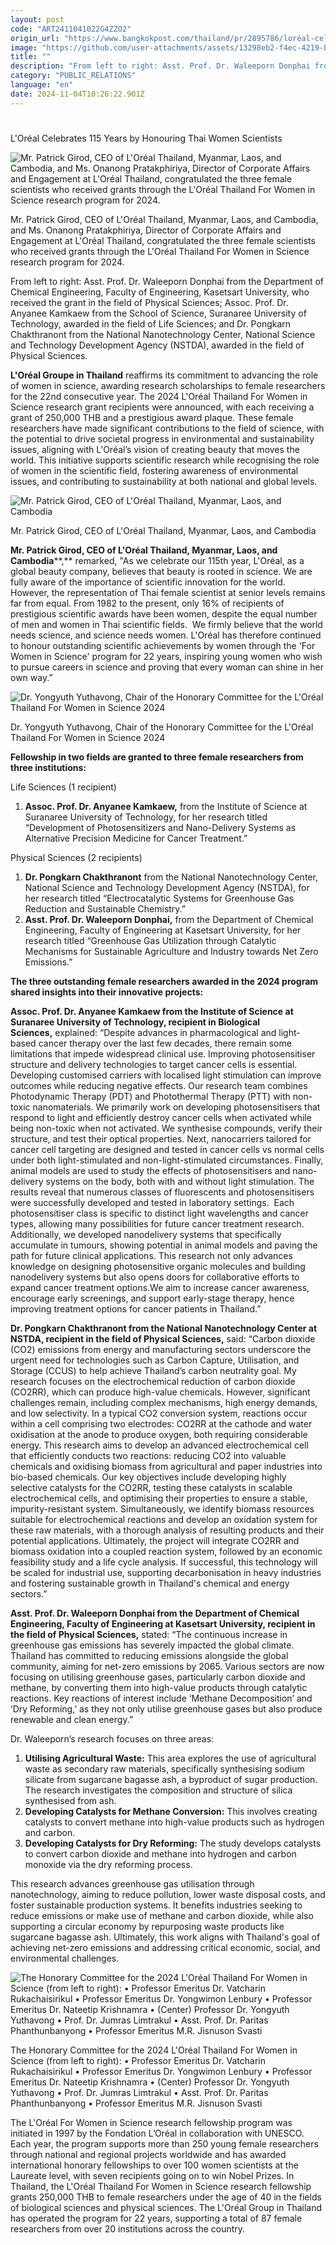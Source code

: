 ```yaml
---
layout: post
code: "ART2411041022G4ZZO2"
origin_url: "https://www.bangkokpost.com/thailand/pr/2895786/loréal-celebrates-115-years-by-honouring-thai-women-scientists"
image: "https://github.com/user-attachments/assets/13298eb2-f4ec-4219-b65f-86c5b9597fdb"
title: ""
description: "From left to right: Asst. Prof. Dr. Waleeporn Donphai from the Department of Chemical Engineering, Faculty of Engineering, Kasetsart University, who received the grant in the field of Physical Sciences; Assoc. Prof. Dr. Anyanee Kamkaew from the School of Science, Suranaree University of Technology, awarded in the field of Life Sciences; and Dr. Pongkarn Chakthranont from the National Nanotechnology Center, National Science and Technology Development Agency (NSTDA), awarded in the field of Physical Sciences."
category: "PUBLIC_RELATIONS"
language: "en"
date: 2024-11-04T10:26:22.901Z
---
```


# 

L'Oréal Celebrates 115 Years by Honouring Thai Women Scientists

![Mr. Patrick Girod, CEO of L'Oréal Thailand, Myanmar, Laos, and Cambodia, and Ms. Onanong Pratakphiriya, Director of Corporate Affairs and Engagement at L'Oréal Thailand, congratulated the three female scientists who received grants through the L'Oréal Thailand For Women in Science research program for 2024.](https://github.com/user-attachments/assets/19c23361-57e3-427d-9d29-3d5cc3dcf721)

Mr. Patrick Girod, CEO of L'Oréal Thailand, Myanmar, Laos, and Cambodia, and Ms. Onanong Pratakphiriya, Director of Corporate Affairs and Engagement at L'Oréal Thailand, congratulated the three female scientists who received grants through the L'Oréal Thailand For Women in Science research program for 2024.

From left to right: Asst. Prof. Dr. Waleeporn Donphai from the Department of Chemical Engineering, Faculty of Engineering, Kasetsart University, who received the grant in the field of Physical Sciences; Assoc. Prof. Dr. Anyanee Kamkaew from the School of Science, Suranaree University of Technology, awarded in the field of Life Sciences; and Dr. Pongkarn Chakthranont from the National Nanotechnology Center, National Science and Technology Development Agency (NSTDA), awarded in the field of Physical Sciences.

**L'Oréal Groupe in Thailand** reaffirms its commitment to advancing the role of women in science, awarding research scholarships to female researchers for the 22nd consecutive year. The 2024 L'Oréal Thailand For Women in Science research grant recipients were announced, with each receiving a grant of 250,000 THB and a prestigious award plaque. These female researchers have made significant contributions to the field of science, with the potential to drive societal progress in environmental and sustainability issues, aligning with L'Oréal’s vision of creating beauty that moves the world. This initiative supports scientific research while recognising the role of women in the scientific field, fostering awareness of environmental issues, and contributing to sustainability at both national and global levels.

![Mr. Patrick Girod, CEO of L'Oréal Thailand, Myanmar, Laos, and Cambodia](https://github.com/user-attachments/assets/2c5b2bab-3c2f-4af7-ade6-645e2da65e22)

Mr. Patrick Girod, CEO of L'Oréal Thailand, Myanmar, Laos, and Cambodia

**Mr. Patrick Girod, CEO of L'Oréal Thailand, Myanmar, Laos, and Cambodia****,** remarked, "As we celebrate our 115th year, L'Oréal, as a global beauty company, believes that beauty is rooted in science. We are fully aware of the importance of scientific innovation for the world. However, the representation of Thai female scientist at senior levels remains far from equal. From 1982 to the present, only 16% of recipients of prestigious scientific awards have been women, despite the equal number of men and women in Thai scientific fields.  We firmly believe that the world needs science, and science needs women. L'Oréal has therefore continued to honour outstanding scientific achievements by women through the 'For Women in Science' program for 22 years, inspiring young women who wish to pursue careers in science and proving that every woman can shine in her own way.”

![Dr. Yongyuth Yuthavong, Chair of the Honorary Committee for the L'Oréal Thailand For Women in Science 2024](https://static.bangkokpost.com/media/content/20241104/5332867.png)

Dr. Yongyuth Yuthavong, Chair of the Honorary Committee for the L'Oréal Thailand For Women in Science 2024

**Fellowship in two fields are granted to three female researchers from three institutions:**

Life Sciences (1 recipient)

1.  **Assoc. Prof. Dr. Anyanee Kamkaew,** from the Institute of Science at Suranaree University of Technology, for her research titled “Development of Photosensitizers and Nano-Delivery Systems as Alternative Precision Medicine for Cancer Treatment.”

Physical Sciences (2 recipients)

1.  **Dr. Pongkarn Chakthranont** from the National Nanotechnology Center, National Science and Technology Development Agency (NSTDA), for her research titled “Electrocatalytic Systems for Greenhouse Gas Reduction and Sustainable Chemistry.”
2.  **Asst. Prof. Dr. Waleeporn Donphai,** from the Department of Chemical Engineering, Faculty of Engineering at Kasetsart University, for her research titled “Greenhouse Gas Utilization through Catalytic Mechanisms for Sustainable Agriculture and Industry towards Net Zero Emissions.”

**The three outstanding female researchers awarded in the 2024 program shared insights into their innovative projects:**

**Assoc. Prof. Dr. Anyanee Kamkaew from the Institute of Science at Suranaree University of Technology, recipient in Biological Sciences,** explained: “Despite advances in pharmacological and light-based cancer therapy over the last few decades, there remain some limitations that impede widespread clinical use. Improving photosensitiser structure and delivery technologies to target cancer cells is essential. Developing customised carriers with localised light stimulation can improve outcomes while reducing negative effects. Our research team combines Photodynamic Therapy (PDT) and Photothermal Therapy (PTT) with non-toxic nanomaterials. We primarily work on developing photosensitisers that respond to light and efficiently destroy cancer cells when activated while being non-toxic when not activated. We synthesise compounds, verify their structure, and test their optical properties. Next, nanocarriers tailored for cancer cell targeting are designed and tested in cancer cells vs normal cells under both light-stimulated and non-light-stimulated circumstances. Finally, animal models are used to study the effects of photosensitisers and nano-delivery systems on the body, both with and without light stimulation. The results reveal that numerous classes of fluorescents and photosensitisers were successfully developed and tested in laboratory settings.  Each photosensitiser class is specific to distinct light wavelengths and cancer types, allowing many possibilities for future cancer treatment research. Additionally, we developed nanodelivery systems that specifically accumulate in tumours, showing potential in animal models and paving the path for future clinical applications. This research not only advances knowledge on designing photosensitive organic molecules and building nanodelivery systems but also opens doors for collaborative efforts to expand cancer treatment options.We aim to increase cancer awareness, encourage early screenings, and support early-stage therapy, hence improving treatment options for cancer patients in Thailand.”

**Dr. Pongkarn Chakthranont from the National Nanotechnology Center at NSTDA, recipient in the field of Physical Sciences,** said: “Carbon dioxide (CO2) emissions from energy and manufacturing sectors underscore the urgent need for technologies such as Carbon Capture, Utilisation, and Storage (CCUS) to help achieve Thailand’s carbon neutrality goal. My research focuses on the electrochemical reduction of carbon dioxide (CO2RR), which can produce high-value chemicals. However, significant challenges remain, including complex mechanisms, high energy demands, and low selectivity. In a typical CO2 conversion system, reactions occur within a cell comprising two electrodes: CO2RR at the cathode and water oxidisation at the anode to produce oxygen, both requiring considerable energy. This research aims to develop an advanced electrochemical cell that efficiently conducts two reactions: reducing CO2 into valuable chemicals and oxidising biomass from agricultural and paper industries into bio-based chemicals. Our key objectives include developing highly selective catalysts for the CO2RR, testing these catalysts in scalable electrochemical cells, and optimising their properties to ensure a stable, impurity-resistant system. Simultaneously, we identify biomass resources suitable for electrochemical reactions and develop an oxidation system for these raw materials, with a thorough analysis of resulting products and their potential applications. Ultimately, the project will integrate CO2RR and biomass oxidation into a coupled reaction system, followed by an economic feasibility study and a life cycle analysis. If successful, this technology will be scaled for industrial use, supporting decarbonisation in heavy industries and fostering sustainable growth in Thailand's chemical and energy sectors.”

**Asst. Prof. Dr. Waleeporn Donphai from the Department of Chemical Engineering, Faculty of Engineering at Kasetsart University, recipient in the field of Physical Sciences,** stated: “The continuous increase in greenhouse gas emissions has severely impacted the global climate. Thailand has committed to reducing emissions alongside the global community, aiming for net-zero emissions by 2065. Various sectors are now focusing on utilising greenhouse gases, particularly carbon dioxide and methane, by converting them into high-value products through catalytic reactions. Key reactions of interest include ‘Methane Decomposition’ and ‘Dry Reforming,’ as they not only utilise greenhouse gases but also produce renewable and clean energy.”

Dr. Waleeporn’s research focuses on three areas:

1.  **Utilising Agricultural Waste:** This area explores the use of agricultural waste as secondary raw materials, specifically synthesising sodium silicate from sugarcane bagasse ash, a byproduct of sugar production. The research investigates the composition and structure of silica synthesised from ash.
2.  **Developing Catalysts for Methane Conversion:** This involves creating catalysts to convert methane into high-value products such as hydrogen and carbon. 
3.  **Developing Catalysts for Dry Reforming:** The study develops catalysts to convert carbon dioxide and methane into hydrogen and carbon monoxide via the dry reforming process.

This research advances greenhouse gas utilisation through nanotechnology, aiming to reduce pollution, lower waste disposal costs, and foster sustainable production systems. It benefits industries seeking to reduce emissions or make use of methane and carbon dioxide, while also supporting a circular economy by repurposing waste products like sugarcane bagasse ash. Ultimately, this work aligns with Thailand's goal of achieving net-zero emissions and addressing critical economic, social, and environmental challenges.

![The Honorary Committee for the 2024 L'Oréal Thailand For Women in Science (from left to right): •	Professor Emeritus Dr. Vatcharin Rukachaisirikul •	Professor Emeritus Dr. Yongwimon Lenbury  •	Professor Emeritus Dr. Nateetip Krishnamra  •	(Center) Professor Dr. Yongyuth Yuthavong •	Prof. Dr. Jumras Limtrakul •	Asst. Prof. Dr. Paritas Phanthunbanyong •	Professor Emeritus M.R. Jisnuson Svasti](https://github.com/user-attachments/assets/3b436af0-92bc-4e05-b55e-a8c2d6c39fcc)

The Honorary Committee for the 2024 L'Oréal Thailand For Women in Science (from left to right): • Professor Emeritus Dr. Vatcharin Rukachaisirikul • Professor Emeritus Dr. Yongwimon Lenbury • Professor Emeritus Dr. Nateetip Krishnamra • (Center) Professor Dr. Yongyuth Yuthavong • Prof. Dr. Jumras Limtrakul • Asst. Prof. Dr. Paritas Phanthunbanyong • Professor Emeritus M.R. Jisnuson Svasti

The L'Oréal For Women in Science research fellowship program was initiated in 1997 by the Fondation L’Oréal in collaboration with UNESCO. Each year, the program supports more than 250 young female researchers through national and regional projects worldwide and has awarded international honorary fellowships to over 100 women scientists at the Laureate level, with seven recipients going on to win Nobel Prizes. In Thailand, the L'Oréal Thailand For Women in Science research fellowship grants 250,000 THB to female researchers under the age of 40 in the fields of biological sciences and physical sciences. The L'Oréal Group in Thailand has operated the program for 22 years, supporting a total of 87 female researchers from over 20 institutions across the country.